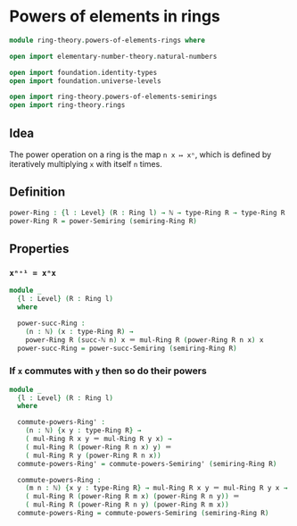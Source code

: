 #  Powers of elements in rings

```agda
module ring-theory.powers-of-elements-rings where

open import elementary-number-theory.natural-numbers

open import foundation.identity-types
open import foundation.universe-levels

open import ring-theory.powers-of-elements-semirings
open import ring-theory.rings
```

## Idea

The power operation on a ring is the map `n x ↦ xⁿ`, which is defined by iteratively multiplying `x` with itself `n` times.

## Definition

```agda
power-Ring : {l : Level} (R : Ring l) → ℕ → type-Ring R → type-Ring R
power-Ring R = power-Semiring (semiring-Ring R)
```

## Properties

### `xⁿ⁺¹ = xⁿx`

```agda
module _
  {l : Level} (R : Ring l)
  where

  power-succ-Ring :
    (n : ℕ) (x : type-Ring R) →
    power-Ring R (succ-ℕ n) x ＝ mul-Ring R (power-Ring R n x) x
  power-succ-Ring = power-succ-Semiring (semiring-Ring R)
```

### If `x` commutes with `y` then so do their powers

```agda
module _
  {l : Level} (R : Ring l)
  where

  commute-powers-Ring' :
    (n : ℕ) {x y : type-Ring R} →
    ( mul-Ring R x y ＝ mul-Ring R y x) →
    ( mul-Ring R (power-Ring R n x) y) ＝
    ( mul-Ring R y (power-Ring R n x))
  commute-powers-Ring' = commute-powers-Semiring' (semiring-Ring R)

  commute-powers-Ring :
    (m n : ℕ) {x y : type-Ring R} → mul-Ring R x y ＝ mul-Ring R y x →
    ( mul-Ring R (power-Ring R m x) (power-Ring R n y)) ＝
    ( mul-Ring R (power-Ring R n y) (power-Ring R m x))
  commute-powers-Ring = commute-powers-Semiring (semiring-Ring R)
```
